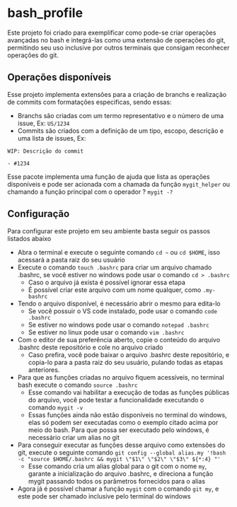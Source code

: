 # bash_profile

Este projeto foi criado para exemplificar como pode-se criar operações avançadas no bash e integrá-las como uma extensão de operações do git, permitindo seu uso inclusive por outros terminais que consigam reconhecer operações do git.


## Operações disponíveis

Esse projeto implementa extensões para a criação de branchs e realização de commits com formatações especificas, sendo essas:
- Branchs são criadas com um termo representativo e o número de uma issue, Ex: `US/1234`
- Commits são criados com a definição de um tipo, escopo, descrição e uma lista de issues, Ex:
```
WIP: Descrição do commit

- #1234
```

Esse pacote implementa uma função de ajuda que lista as operações disponíveis e pode ser acionada com a chamada da função `mygit_helper` ou chamando a função principal com o operador ? `mygit -?`


## Configuração

Para configurar este projeto em seu ambiente basta seguir os passos listados abaixo

- Abra o terminal e execute o seguinte comando `cd ~` ou `cd $HOME`, isso acessará a pasta raiz do seu usuário
- Execute o comando `touch .bashrc` para criar um arquivo chamado .bashrc, se você estiver no windows pode usar o comando `cd > .bashrc`
  - Caso o arquivo já exista é possível ignorar essa etapa
  - É possível criar este arquivo com um nome qualquer, como `.my-bashrc`
- Tendo o arquivo disponível, é necessário abrir o mesmo para edita-lo
  - Se você possuir o VS code instalado, pode usar o comando `code .bashrc`
  - Se estiver no windows pode usar o comando `notepad .bashrc`
  - Se estiver no linux pode usar o comando `vim .bashrc`
- Com o editor de sua preferência aberto, copie o conteúdo do arquivo .bashrc deste repositório e cole no arquivo criado
  - Caso prefira, você pode baixar o arquivo .bashrc deste repositório, e copia-lo para a pasta raiz do seu usuário, pulando todas as etapas anteriores.
- Para que as funções criadas no arquivo fiquem acessíveis, no terminal bash execute o comando `source .bashrc`
  - Esse comando vai habilitar a execução de todas as funções públicas do arquivo, você pode testar a funcionalidade executando o comando `mygit -v`
  - Essas funções ainda não estão disponíveis no terminal do windows, elas só podem ser executadas como o exemplo citado acima por meio do bash. Para que possa ser executado pelo windows, é necessário criar um alias no git
- Para conseguir executar as funções desse arquivo como extensões do git, execute o seguinte comando `git config --global alias.my '!bash -c "source $HOME/.bashrc && mygit \"$1\" \"$2\" \"$3\" ${*:4} "'`
  - Esse comando cria um alias global para o git com o nome `my`, garante a inicialização do arquivo .bashrc, e direciona a função mygit passando todos os parâmetros fornecidos para o alias
- Agora já é possível chamar a função `mygit` com o comando `git my`, e este pode ser chamado inclusive pelo terminal do windows
